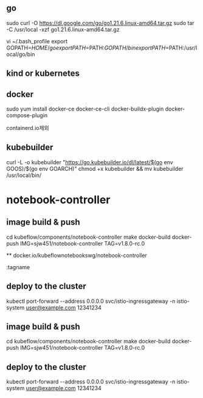 ## go

sudo curl -O https://dl.google.com/go/go1.21.6.linux-amd64.tar.gz
sudo tar -C /usr/local -xzf go1.21.6.linux-amd64.tar.gz


vi ~/.bash_profile
export GOPATH=$HOME/go
export PATH=$PATH:$GOPATH/bin
export PATH=$PATH:/usr/local/go/bin


## kind or kubernetes

## docker
sudo yum install docker-ce docker-ce-cli  docker-buildx-plugin docker-compose-plugin

containerd.io제외


## kubebuilder
curl -L -o kubebuilder "https://go.kubebuilder.io/dl/latest/$(go env GOOS)/$(go env GOARCH)"
chmod +x kubebuilder && mv kubebuilder /usr/local/bin/

# notebook-controller

## image build & push
cd kubeflow/components/notebook-controller
make docker-build docker-push IMG=sjw451/notebook-controller TAG=v1.8.0-rc.0

** docker.io/kubeflownotebookswg/notebook-controller

:tagname
## deploy to the  cluster

kubectl port-forward --address 0.0.0.0 svc/istio-ingressgateway -n istio-system 
user@example.com
12341234


## image build & push
cd kubeflow/components/notebook-controller
make docker-build docker-push IMG=sjw451/notebook-controller TAG=v1.8.0-rc.0


## deploy to the  cluster

kubectl port-forward --address 0.0.0.0 svc/istio-ingressgateway -n istio-system 
user@example.com
12341234
